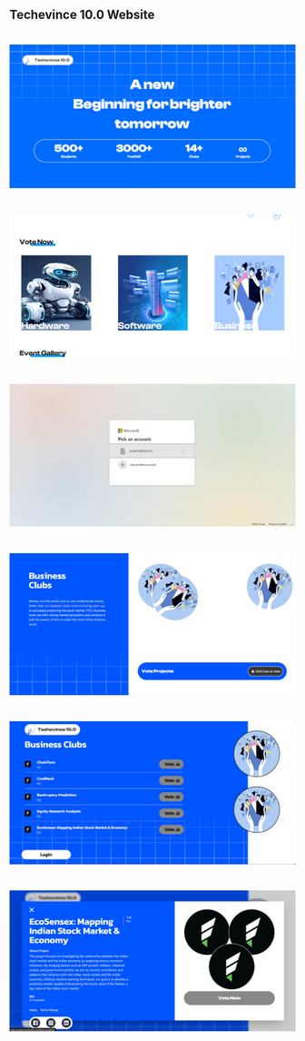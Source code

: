 ##  Techevince 10.0 Website
# ![Screenshot (2269)](https://github.com/Deviprasad0815/Techevince-assets/blob/main/Screenshot%20(2269).png)
# ![Screenshot (2273)](https://github.com/Deviprasad0815/Techevince-assets/blob/main/Screenshot%20(2273).png)
# ![Screenshot (2280)](https://github.com/Deviprasad0815/Techevince-assets/blob/main/Screenshot%20(2280).png)
# ![Screenshot (2283)](https://github.com/Deviprasad0815/Techevince-assets/blob/main/Screenshot%20(2283).png)
# ![Screenshot (2284)](https://github.com/Deviprasad0815/Techevince-assets/blob/main/Screenshot%20(2284).png)
# ![Screenshot (2285)](https://github.com/Deviprasad0815/Techevince-assets/blob/main/Screenshot%20(2285).png)
